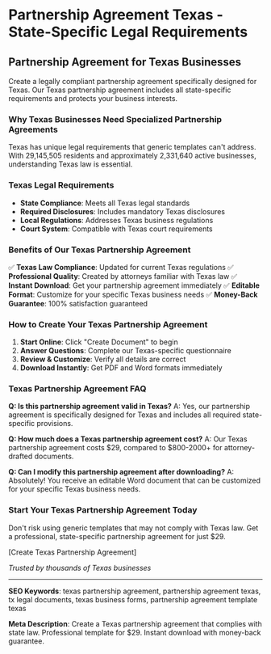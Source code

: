 # Partnership Agreement Texas - State-Specific Legal Requirements

## Partnership Agreement for Texas Businesses

Create a legally compliant partnership agreement specifically designed for Texas. Our Texas partnership agreement includes all state-specific requirements and protects your business interests.

### Why Texas Businesses Need Specialized Partnership Agreements

Texas has unique legal requirements that generic templates can't address. With 29,145,505 residents and approximately 2,331,640 active businesses, understanding Texas law is essential.

### Texas Legal Requirements

- **State Compliance**: Meets all Texas legal standards
- **Required Disclosures**: Includes mandatory Texas disclosures
- **Local Regulations**: Addresses Texas business regulations
- **Court System**: Compatible with Texas court requirements

### Benefits of Our Texas Partnership Agreement

✅ **Texas Law Compliance**: Updated for current Texas regulations
✅ **Professional Quality**: Created by attorneys familiar with Texas law
✅ **Instant Download**: Get your partnership agreement immediately
✅ **Editable Format**: Customize for your specific Texas business needs
✅ **Money-Back Guarantee**: 100% satisfaction guaranteed

### How to Create Your Texas Partnership Agreement

1. **Start Online**: Click "Create Document" to begin
2. **Answer Questions**: Complete our Texas-specific questionnaire
3. **Review & Customize**: Verify all details are correct
4. **Download Instantly**: Get PDF and Word formats immediately

### Texas Partnership Agreement FAQ

**Q: Is this partnership agreement valid in Texas?**
A: Yes, our partnership agreement is specifically designed for Texas and includes all required state-specific provisions.

**Q: How much does a Texas partnership agreement cost?**
A: Our Texas partnership agreement costs $29, compared to $800-2000+ for attorney-drafted documents.

**Q: Can I modify this partnership agreement after downloading?**
A: Absolutely! You receive an editable Word document that can be customized for your specific Texas business needs.

### Start Your Texas Partnership Agreement Today

Don't risk using generic templates that may not comply with Texas law. Get a professional, state-specific partnership agreement for just $29.

[Create Texas Partnership Agreement]

*Trusted by thousands of Texas businesses*

---

**SEO Keywords**: texas partnership agreement, partnership agreement texas, tx legal documents, texas business forms, partnership agreement template texas

**Meta Description**: Create a Texas partnership agreement that complies with state law. Professional template for $29. Instant download with money-back guarantee.
